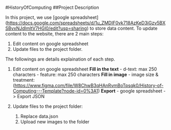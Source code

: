 #HistoryOfComputing
##Project Description

In this project, we use [google spreadsheet] (https://docs.google.com/spreadsheets/d/1u_ZMDIF0vk718AzKeD3iGzv5BXSBvxNJdlmltV7HGl0/edit?usp=sharing) to store data content. 
To update content to the website, there are 2 main steps:
1) Edit content on google spreadsheet
2) Update files to the project folder. 

The followings are details explaination of each step.
1) Edit content on google spreadsheet
	**Fill in the text**
		- d-text: max 250 characters 
		- feature: max 250 characters
	**Fill in image**
		- image size & treatment: (https://www.figma.com/file/W8ChwB3qHAnRvmBoTpsqk0/History-of-Computing---Template?node-id=0%3A1)
	**Export**
		- google spreadsheet -> Export JSON

2) Update files to the project folder:
	1. Replace data.json
	2. Upload new images to the folder

